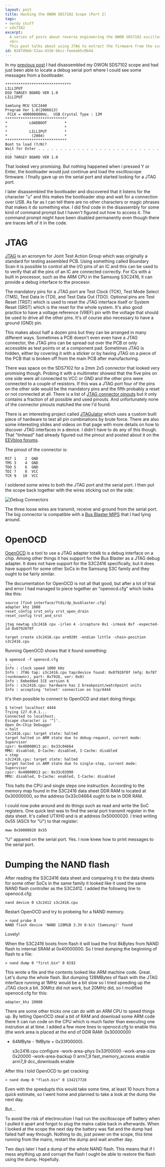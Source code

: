```yaml
---
layout: post
title: Hacking the OWON SDS7102 Scope (Part 2)
tags:
- nerdy stuff
- sds7102
excerpt:
  A series of posts about reverse engineering the OWON SDS7102 oscilloscope.
  <br>
  This post talks about using JTAG to extract the firmware from the scope.
id: 8287d9eb-52aa-4156-bbcc-feeea65c0b44
---
```


In my [previous
post]({{site.baseurl}}/2016/05/01/sds7102-hacking.html) I had
disassembled my OWON SDS7102 scope and had just been able to locate a
debug serial port where I could see some messages from a bootloader.

    ******************************
    LILLIPUT
    DSO TARGEY BOARD VER 1.0
    LILLIPUT

    SamSung MCU S3C2440
    Program Ver 1.0(2006613)
     FCLK = 400000000Hz,  USB Crystal Type : 12M
    ****************************
    *          LOADBOOT        *
    *                          *
    *          LILLIPUT        *
    *           (2004)         *
    ****************************
    Boot to load (Y/N)?
    Wait for Enter . . . . . . . . . . . . . . . . . . . . . . . . . . . . . .
    DSO TARGEY BOARD VER 1.0

That looked very promising.  But nothing happened when i pressed Y or
Enter, the bootloader would just continue and load the oscilloscope
firmware.  I finally gave up on the serial port and started looking
for a JTAG port.

I later disassembled the bootloader and discovered that it listens for
the character "u" and this makes the bootloader stop and wait for a
connection over USB.  As far as I can tell there are no other
characters or magic phrases that makes it do something else.  I did
find code in the disassembly for some kind of command prompt but I
haven't figured out how to access it.  The command prompt might have
been disabled permanently even though there are traces left of it in
the code.

JTAG
====

[JTAG](https://en.wikipedia.org/wiki/JTAG) is an acronym for Joint
Test Action Group which was originally a standard for testing
assembled PCB.  Using something called Boundary Scan it is possible to
control all the I/O pins of an IC and this can be used to to verify
that all the pins of an IC are connected correctly.  For ICs with a
built in processor, such as the ARM CPU in the Samsung S3C2416, it can
provide a debug interface to the procesor.

The mandatory pins for a JTAG port are Test Clock (TCK), Test Mode
Select (TMS), Test Data In (TDI), and Test Data Out (TDO).  Optional
pins are Test Reset (TRST) which is used to reset the JTAG interface
itself or System Reset (SRST) which is the reset for the whole system.
It's also good practice to have a voltage reference (VREF) pin with
the voltage that should be used to drive all the other pins.  It's of
course also necessary to have a ground (GND) pin.

This makes about half a dozen pins but they can be arranged in many
different ways.  Sometimes a PCB doesn't even even have a JTAG
connector, the JTAG pins can be spread out over the PCB or only
accessible as test points or at a component pad.  Sometimes JTAG is
hidden, either by covering it with a sticker or by having JTAG on a
piece of the PCB that is broken off from the main PCB after
manufacturing.

There was space on the SDS7102 for a 2mm 2x5 connector that looked
very promising though.  Probing it with a multimeter showed that the
five pins on one side were all connected to VCC or GND and the other
pins were connected to a couple of resistors.  If this was a JTAG port
four of the pins on the other side would be the mandatory pins and the
fifth probably a reset or not connected at all.  There is a list of
[JTAG connector pinouts](http://www.jtagtest.com/pinouts/) but it only
contains a fraction of all possible and used pinouts.  And
unfortunately none of the connector pinouts matched the one I'd found.

There is an interesting project called
[JTAGulator](http://www.grandideastudio.com/portfolio/jtagulator/)
which uses a custom built piece of hardware to test all pin
combinations by brute force.  There are also some interesting slides
and videos on that page with more details on how to discover JTAG
interfaces in a device.  I didn't have to do any of this though.  That
"tinhead" had already figured out the pinout and posted about it on
the [EEVblog
forums](http://www.eevblog.com/forum/testgear/review-of-owon-sds7102/msg64492/#msg64492).

The pinout of the connector is:

    RST 1    2  GND
    TMS 3    4  GND
    TDO 5    6  GND
    TDI 7    8  VCC
    TCK 9   10  VCC

I soldered some wires to both the JTAG port and the serial port.  I
then put the scope back together with the wires sticking out on the
side:

![Debug Connectors]({{site.baseurl}}/images/2016-05-06-sds7102-hacking-2/debug-connectors.jpg)

The three loose wires are transmit, receive and ground from the serial
port.  The big connector is compatible with a [Bus Blaster
MIPS](http://www.seeedstudio.com/depot/Bus-Blaster-V3c-for-MIPS-Kit-p-2258.html)
that I had lying around.

OpenOCD
=======

[OpenOCD](http://openocd.org/) is a tool to use a JTAG adapter totalk
to a debug interface on a chip.  Among other things it has support for
the Bus Blaster as a JTAG debug adapter.  It does not have support for
the S3C2416 specifically, but it does have support for some other SoCs
in the Samsung S3C family and they ought to be fairly similar.

The documentation for OpenOCD is not all that good, but after a lot of
trial and error I had managed to piece together an "openocd.cfg" which
looks like this:

    source [find interface/ftdi/dp_busblaster.cfg]
    adapter_khz 1000
    reset_config srst_only srst_open_drain
    reset_config trst_and_srst

    jtag newtap s3c2416 cpu -irlen 4 -ircapture 0x1 -irmask 0xf -expected-id 0x07926f0f

    target create s3c2416.cpu arm920t -endian little -chain-position s3c2416.cpu

Running OpenOCD shows that it found something:

    $ openocd -f openocd.cfg
    ...
    Info : clock speed 1000 kHz
    Info : JTAG tap: s3c2416.cpu tap/device found: 0x07926f0f (mfg: 0x787 (<unknown>), part: 0x7926, ver: 0x0)
    Info : Embedded ICE version 6
    Info : s3c2416.cpu: hardware has 2 breakpoint/watchpoint units
    Info : accepting 'telnet' connection on tcp/4444

It's then possible to connect to OpenOCD and start doing things:

    $ telnet localhost 4444
    Trying 127.0.0.1...
    Connected to localhost.
    Escape character is '^]'.
    Open On-Chip Debugger
    > halt
    s3c2416.cpu: target state: halted
    target halted in ARM state due to debug-request, current mode: Supervisor
    cpsr: 0x40000013 pc: 0x33c04664
    MMU: disabled, D-Cache: disabled, I-Cache: disabled
    > step
    s3c2416.cpu: target state: halted
    target halted in ARM state due to single-step, current mode: Supervisor
    cpsr: 0x40000013 pc: 0x33c03990
    MMU: disabled, D-Cache: enabled, I-Cache: disabled

This halts the CPU and single steps one instruction.  According to the
memory map found in the S3C2416 data sheet DDR RAM is located at
0x30000000, so the address 0x33c04664 ought to be in DDR RAM.

I could now poke around and do things such as read and write the SoC
registers.  One quick test was to find the serial port transmit
register in the data sheet.  It's called UTXH0 and is at address
0x50000020.  I tried writing 0x55 (ASCII for "U") to that register:

    mww 0x50000020 0x55

"U" appared on the serial port.  Yes.  I now knew how to print
messages to the serial port.

Dumping the NAND flash
======================

After reading the S3C2416 data sheet and comparing it to the data
sheets for some other SoCs in the same family it looked like it used
the same NAND flash controller as the S3C2412.  I added the following
line to openocd.cfg:

    nand device 0 s3c2412 s3c2416.cpu

Restart OpenOCD and try to probeing for a NAND memory.

    > nand probe 0
    NAND flash device 'NAND 128MiB 3.3V 8-bit (Samsung)' found

Lovely!

When the S3C2416 boots from flash it will load the first 8kBytes from
NAND flash to internal SRAM at 0x40000000.  So I tried dumping the
beginning of flash to a file:

    > nand dump 0 "first.bin" 0 8192

This wrote a file and the contents looked like ARM machine code.
Great.  Let's dump the whole flash.  But dumping 128MBytes of flash
with the JTAG interface running at 1MHz would be a bit slow so I tried
speeding up the JTAG clock a bit.  30Mhz did not work, but 20MHz did,
so I modified openocd.cfg for this:

    adapter_khz 20000

There are some other tricks one can do with an ARM CPU to speed things
up.  By letting OpenOCD steal a bit of RAM and download some ARM code
there it can run code on the CPU which is much faster than executing
one instrution at at time.  I added a few more lines to openocd.cfg to
enable this (the work area is placed at the end of DDR RAM: 0x30000000
+ 64MByte - 1MByte = 0x33f00000).

    s3c2416.cpu configure -work-area-phys 0x33f00000 -work-area-size 0x20000 -work-area-backup 0
    arm7_9 fast_memory_access enable
    arm7_9 dcc_downloads enable

After this I told OpenOCD to get cracking:

    > nand dump 0 "flash.bin" 0 134217728

Even with the speedupts this would take some time, at least 10 hours
from a quick estimate, so I went home and planned to take a look at
the dump the next day.

But...

To avoid the risk of electrocution I had run the oscilloscope off
battery when I pulled it apart and forgot to plug the mains cable back
in afterwards.  When I looked at the scope the next day the battery
was flat and the dump had failed half way through.  Nothing to do,
just power on the scope, this time running from the mains, restart the
dump and wait another day.

Two days later I had a dump of the whole NAND flash.  This means that
if I mess anything up and corrupt the flash I ought be able to restore
the flash using the dump.  Hopefully.
